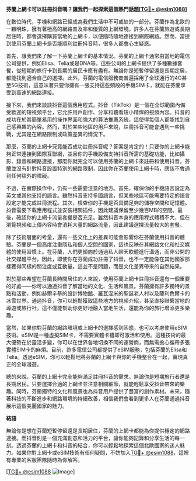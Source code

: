 **芬蘭上網卡可以註冊抖音嗎？讓我們一起探索這個熱門話題[[TG💪+ @esim1088](https://t.me/s/esim1088)]**

在數位時代，手機和網路已經成為我們生活中不可或缺的一部分。芬蘭作為北歐的一顆明珠，擁有著極高的網路普及率和優質的上網環境。許多人在芬蘭旅遊或長期居住時，都會選擇購買當地的上網卡，以便隨時隨地連接到網際網路。然而，當提到使用芬蘭上網卡是否能順利註冊抖音時，很多人都會心生疑惑。

首先，讓我們來了解一下芬蘭上網卡的基本情況。芬蘭的上網卡通常由當地的電信公司提供，例如Elisa、Telia或是DNA等。這些公司的上網卡提供了多種數據套餐，從短期的旅行卡到長期的居民卡應有盡有。無論你是短暫停留還是長期定居，都能找到適合自己的選擇。此外，芬蘭的電信服務商普遍採用了全球通行的4G甚至5G技術，這意味著只要你擁有一張支持這些頻段的手機SIM卡，就能在芬蘭享受到高速的網路連接。

接下來，我們來談談抖音這個應用程式。抖音（TikTok）是一個在全球範圍內備受歡迎的短視頻平台，它允許用戶創作、分享和觀看短小精悍的視頻內容。抖音的成功在於其簡單易用的操作界面和強大的算法推薦系統，這使得每個人都能找到自己感興趣的內容。然而，對於某些地區的用戶來說，註冊抖音可能會遇到一些挑戰，尤其是在網路限制或政策差異的情況下。

那麼，芬蘭的上網卡究竟能否成功註冊抖音呢？答案是肯定的！只要你的上網卡能夠正常連接到國際互聯網，並且你的手機設備支持抖音所需的基礎功能，比如攝影、錄音和網路連接，那麼你就完全可以使用芬蘭的上網卡來註冊和使用抖音。芬蘭並沒有針對抖音設置特別的網路限制，因此你在芬蘭使用上網卡時，應該不會遇到任何額外的障礙。

不過，在實際操作中，仍有一些需要注意的地方。首先，確保你的手機語言設定為英文或其他支持的語言。雖然抖音支持多國語言，但某些地區可能需要特定的語言設定才能完成註冊流程。其次，檢查你的手機是否具備足夠的儲存空間和記憶體。抖音需要下載應用程式並安裝相關插件，因此建議保留至少幾百MB的空間。最後，確認你的上網卡流量套餐是否充足。雖然抖音本身的應用程式體積不大，但在瀏覽視頻和上傳內容時會消耗大量的網路流量，因此建議選擇流量較大的套餐。

除了技術層面的考量，還有一些文化上的差異可能會影響你在芬蘭使用抖音的體驗。芬蘭是一個高度注重隱私和個人空間的國家，這也反映在其網路文化和社交媒體的使用習慣上。在芬蘭，人們更傾向於通過私人聊天軟體進行溝通，而非公開的社交媒體平台。因此，即使你在芬蘭成功註冊了抖音，也不一定能像在其他國家那樣獲得同樣的關注度或互動量。這並不是問題，而是文化差異帶來的自然結果。

對於那些希望在芬蘭長時間居住的人來說，使用芬蘭上網卡註冊抖音還有一個重要的好處——你可以通過抖音了解當地的文化、生活和風景。芬蘭擁有許多獨特的景點和活動，例如赫爾辛基的設計博物館、羅瓦涅米的聖誕老人村以及薩利色爾卡的冰雪世界。通過抖音，你可以輕鬆獲取這些地方的視頻介紹，甚至直接聯繫當地的導遊或旅行社。這不僅能幫助你更好地融入當地生活，還能為你的旅行增添更多樂趣。

當然，如果你對芬蘭的網路環境或上網卡的選擇感到困惑，也可以考慮使用eSIM技術。eSIM是一種虛擬SIM卡，不需要實體卡槽即可激活和使用。這種技術的最大優勢在於靈活多變，你可以在世界各地切換不同的運營商，而無需擔心攜帶多張實體SIM卡的麻煩。目前，許多電信公司都提供了eSIM服務，包括芬蘭的Elisa和Telia。透過eSIM，你可以輕鬆地將芬蘭的上網卡與你的手機整合在一起，實現真正的全球漫遊。

總的來說，芬蘭的上網卡完全能夠滿足註冊抖音的需求。無論你是短期旅行者還是長期居民，只要選擇合適的上網卡並注意相關細節，就能輕鬆享受抖音帶來的樂趣。同時，芬蘭獨特的文化和風景也為抖音用戶提供了豐富的創作素材。未來，隨著科技的不斷進步和網路環境的持續改善，相信我們會看到更多人在芬蘭通過抖音展示這個美麗國家的魅力。

**結語**

無論你是想在芬蘭短暫停留還是長期居住，芬蘭的上網卡都能為你提供穩定的網路連接。而抖音則是一個充滿創意和活力的平台，讓你能夠記錄和分享生活的每一刻。透過芬蘭的上網卡和抖音的結合，你可以輕鬆地探索這個北歐國家的迷人魅力。如果你對上網卡或eSIM技術有任何疑問，不妨加入[TG💪+ @esim1088](https://t.me/s/esim1088)，這裡有專業的客服團隊隨時為你解答。

[[TG💪+ @esim1088](https://t.me/s/esim1088) ![Image](https://i.postimg.cc/4NQfJmqS/Snipaste-2025-05-13-00-14-12.png)]